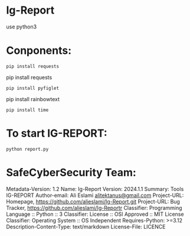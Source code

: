 # Ig-Report

use python3

# Conponents:
```
pip install requests
```
pip install requests
```
pip install pyfiglet
```
pip install rainbowtext
```
pip install time
```

# To start IG-REPORT:
```
python report.py
```

# SafeCyberSecurity Team:

Metadata-Version: 1.2 Name: Ig-Report Version: 2024.1.1 Summary: Tools IG-REPORT Author-email: Ali Eslami alitektanus@gmail.com Project-URL: Homepage, https://github.com/alieslami/Ig-Report.git Project-URL: Bug Tracker, https://github.com/alieslami/Ig-Reportr Classifier: Programming Language :: Python :: 3 Classifier: License :: OSI Approved :: MIT License Classifier: Operating System :: OS Independent Requires-Python: >=3.12 Description-Content-Type: text/markdown License-File: LICENCE

